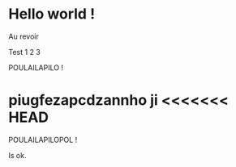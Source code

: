 Hello world !
===========

Au revoir

Test 1 2 3

POULAILAPILO !

piugfezapcdzannho	ji
<<<<<<< HEAD
=======
POULAILAPILOPOL !

Is ok.
